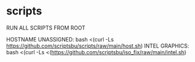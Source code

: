 # scripts

RUN ALL SCRIPTS FROM ROOT

HOSTNAME UNASSIGNED: bash <(curl -Ls https://github.com/scriptsbu/scripts/raw/main/host.sh)
INTEL GRAPHICS: bash <(curl -Ls <(https://github.com/scriptsbu/iso_fix/raw/main/intel.sh)
